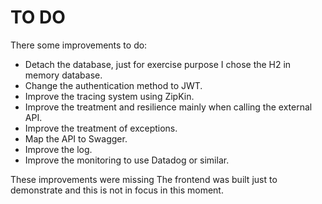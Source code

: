 # TO DO

There some improvements to do:
- Detach the database, just for exercise purpose I chose the H2 in memory database.
- Change the authentication method to JWT.
- Improve the tracing system using ZipKin.
- Improve the treatment and resilience mainly when calling the external API.  
- Improve the treatment of exceptions.
- Map the API to Swagger.
- Improve the log.
- Improve the monitoring to use Datadog or similar.

These improvements were missing 
The frontend was built just to demonstrate and this is not in focus in this moment.